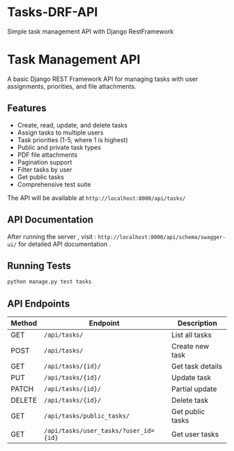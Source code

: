 # Tasks-DRF-API
Simple task management API with Django RestFramework
# Task Management API

A basic Django REST Framework API for managing tasks with user assignments, priorities, and file attachments.

## Features

-  Create, read, update, and delete tasks
-  Assign tasks to multiple users
-  Task priorities (1-5, where 1 is highest)
-  Public and private task types
-  PDF file attachments
-  Pagination support
-  Filter tasks by user
-  Get public tasks
-  Comprehensive test suite


The API will be available at `http://localhost:8000/api/tasks/`

## API Documentation

After running the server , visit : `http://localhost:8000/api/schema/swagger-ui/`  for detailed API documentation .


## Running Tests

```bash
python manage.py test tasks
```



## API Endpoints

| Method | Endpoint | Description |
|--------|----------|-------------|
| GET | `/api/tasks/` | List all tasks |
| POST | `/api/tasks/` | Create new task |
| GET | `/api/tasks/{id}/` | Get task details |
| PUT | `/api/tasks/{id}/` | Update task |
| PATCH | `/api/tasks/{id}/` | Partial update |
| DELETE | `/api/tasks/{id}/` | Delete task |
| GET | `/api/tasks/public_tasks/` | Get public tasks |
| GET | `/api/tasks/user_tasks/?user_id={id}` | Get user tasks |

